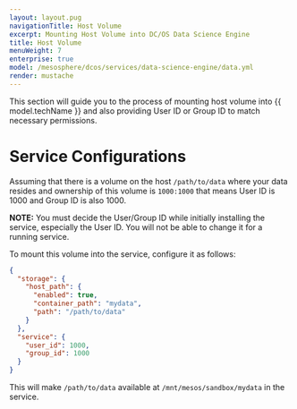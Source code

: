 ```yaml
---
layout: layout.pug
navigationTitle: Host Volume 
excerpt: Mounting Host Volume into DC/OS Data Science Engine
title: Host Volume
menuWeight: 7
enterprise: true
model: /mesosphere/dcos/services/data-science-engine/data.yml
render: mustache
---
```


This section will guide you to the process of mounting host volume into {{ model.techName }} and also providing User ID or Group ID to match necessary permissions.

# Service Configurations

Assuming that there is a volume on the host `/path/to/data` where your data resides and ownership of this volume is `1000:1000` that means User ID is 1000 and Group ID is also 1000.

**NOTE:** You must decide the User/Group ID while initially installing the service, especially the User ID. You will not be able to change it for a running service.

To mount this volume into the service, configure it as follows:

```json
{
  "storage": {
    "host_path": {
      "enabled": true,
      "container_path": "mydata",
      "path": "/path/to/data"
    }
  },
  "service": {
    "user_id": 1000,
    "group_id": 1000
  }
}
```

This will make `/path/to/data` available at `/mnt/mesos/sandbox/mydata` in the service.
